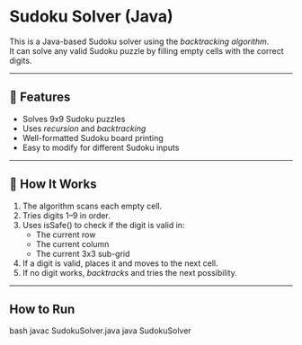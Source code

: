 # Sudoku Solver (Java)

This is a Java-based Sudoku solver using the *backtracking algorithm*.  
It can solve any valid Sudoku puzzle by filling empty cells with the correct digits.

---

## 📜 Features
- Solves 9x9 Sudoku puzzles
- Uses *recursion* and *backtracking*
- Well-formatted Sudoku board printing
- Easy to modify for different Sudoku inputs

---

## 🚀 How It Works
1. The algorithm scans each empty cell.
2. Tries digits 1–9 in order.
3. Uses isSafe() to check if the digit is valid in:
   - The current row
   - The current column
   - The current 3x3 sub-grid
4. If a digit is valid, places it and moves to the next cell.
5. If no digit works, *backtracks* and tries the next possibility.

---

## How to Run
bash
javac SudokuSolver.java
java SudokuSolver
